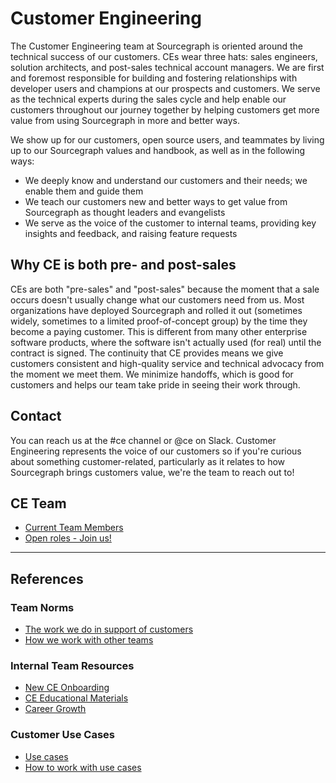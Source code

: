 # Customer Engineering

The Customer Engineering team at Sourcegraph is oriented around the technical success of our customers. CEs wear three hats: sales engineers, solution architects, and post-sales technical account managers. We are first and foremost responsible for building and fostering relationships with developer users and champions at our prospects and customers. We serve as the technical experts during the sales cycle and help enable our customers throughout our journey together by helping customers get more value from using Sourcegraph in more and better ways. 

We show up for our customers, open source users, and teammates by living up to our Sourcegraph values and handbook, as well as in the following ways:

- We deeply know and understand our customers and their needs; we enable them and guide them
- We teach our customers new and better ways to get value from Sourcegraph as thought leaders and evangelists
- We serve as the voice of the customer to internal teams, providing key insights and feedback, and raising feature requests

## Why CE is both pre- and post-sales

CEs are both "pre-sales" and "post-sales" because the moment that a sale occurs doesn't usually change what our customers need from us. Most organizations have deployed Sourcegraph and rolled it out (sometimes widely, sometimes to a limited proof-of-concept group) by the time they become a paying customer. This is different from many other enterprise software products, where the software isn't actually used (for real) until the contract is signed. The continuity that CE provides means we give customers consistent and high-quality service and technical advocacy from the moment we meet them. We minimize handoffs, which is good for customers and helps our team take pride in seeing their work through.

## Contact

You can reach us at the #ce channel or @ce on Slack. Customer Engineering represents the voice of our customers so if you're curious about something customer-related, particularly as it relates to how Sourcegraph brings customers value, we're the team to reach out to!  

## CE Team

- [Current Team Members](team/current-team-members.md)
- [Open roles - Join us!](team/open-roles.md)

---

## References

### Team Norms
- [The work we do in support of customers](process/working-with-customers.md)
- [How we work with other teams](team-culture/index.md)

### Internal Team Resources
- [New CE Onboarding](onboarding/index.md)
- [CE Educational Materials](onboarding/education.md)
- [Career Growth](career-growth/index.md)

### Customer Use Cases
- [Use cases](../../strategy-goals/strategy/index.md#use-cases)
- [How to work with use cases](../../strategy-goals/strategy/working_with_use_cases.md)
